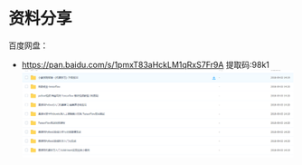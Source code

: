 # 资料分享
百度网盘：
- https://pan.baidu.com/s/1pmxT83aHckLM1qRxS7Fr9A 提取码:98k1 ![](/img/picture_for_abbhay.png)
